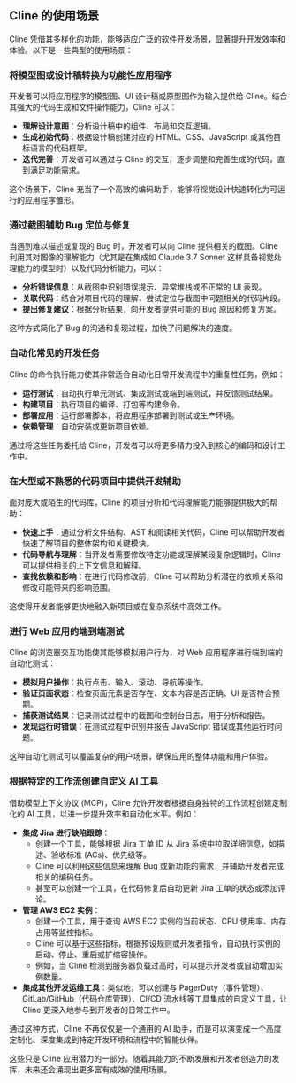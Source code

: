 ## Cline 的使用场景

Cline 凭借其多样化的功能，能够适应广泛的软件开发场景，显著提升开发效率和体验。以下是一些典型的使用场景：

### 将模型图或设计稿转换为功能性应用程序

开发者可以将应用程序的模型图、UI 设计稿或原型图作为输入提供给 Cline。结合其强大的代码生成和文件操作能力，Cline 可以：

*   **理解设计意图**：分析设计稿中的组件、布局和交互逻辑。
*   **生成初始代码**：根据设计稿创建对应的 HTML、CSS、JavaScript 或其他目标语言的代码框架。
*   **迭代完善**：开发者可以通过与 Cline 的交互，逐步调整和完善生成的代码，直到满足功能需求。

这个场景下，Cline 充当了一个高效的编码助手，能够将视觉设计快速转化为可运行的应用程序雏形。

### 通过截图辅助 Bug 定位与修复

当遇到难以描述或复现的 Bug 时，开发者可以向 Cline 提供相关的截图。Cline 利用其对图像的理解能力（尤其是在集成如 Claude 3.7 Sonnet 这样具备视觉处理能力的模型时）以及代码分析能力，可以：

*   **分析错误信息**：从截图中识别错误提示、异常堆栈或不正常的 UI 表现。
*   **关联代码**：结合对项目代码的理解，尝试定位与截图中问题相关的代码片段。
*   **提出修复建议**：根据分析结果，向开发者提供可能的 Bug 原因和修复方案。

这种方式简化了 Bug 的沟通和复现过程，加快了问题解决的速度。

### 自动化常见的开发任务

Cline 的命令执行能力使其非常适合自动化日常开发流程中的重复性任务，例如：

*   **运行测试**：自动执行单元测试、集成测试或端到端测试，并反馈测试结果。
*   **构建项目**：执行项目的编译、打包等构建命令。
*   **部署应用**：运行部署脚本，将应用程序部署到测试或生产环境。
*   **依赖管理**：自动安装或更新项目依赖。

通过将这些任务委托给 Cline，开发者可以将更多精力投入到核心的编码和设计工作中。

### 在大型或不熟悉的代码项目中提供开发辅助

面对庞大或陌生的代码库，Cline 的项目分析和代码理解能力能够提供极大的帮助：

*   **快速上手**：通过分析文件结构、AST 和阅读相关代码，Cline 可以帮助开发者快速了解项目的整体架构和关键模块。
*   **代码导航与理解**：当开发者需要修改特定功能或理解某段复杂逻辑时，Cline 可以提供相关的上下文信息和解释。
*   **查找依赖和影响**：在进行代码修改前，Cline 可以帮助分析潜在的依赖关系和修改可能带来的影响范围。

这使得开发者能够更快地融入新项目或在复杂系统中高效工作。

### 进行 Web 应用的端到端测试

Cline 的浏览器交互功能使其能够模拟用户行为，对 Web 应用程序进行端到端的自动化测试：

*   **模拟用户操作**：执行点击、输入、滚动、导航等操作。
*   **验证页面状态**：检查页面元素是否存在、文本内容是否正确、UI 是否符合预期。
*   **捕获测试结果**：记录测试过程中的截图和控制台日志，用于分析和报告。
*   **发现运行时错误**：在测试过程中识别并报告 JavaScript 错误或其他运行时问题。

这种自动化测试可以覆盖复杂的用户场景，确保应用的整体功能和用户体验。

### 根据特定的工作流创建自定义 AI 工具

借助模型上下文协议 (MCP)，Cline 允许开发者根据自身独特的工作流程创建定制化的 AI 工具，以进一步提升效率和自动化水平。例如：

*   **集成 Jira 进行缺陷跟踪**：
    *   创建一个工具，能够根据 Jira 工单 ID 从 Jira 系统中拉取详细信息，如描述、验收标准 (ACs)、优先级等。
    *   Cline 可以利用这些信息来理解 Bug 或新功能的需求，并辅助开发者完成相关的编码任务。
    *   甚至可以创建一个工具，在代码修复后自动更新 Jira 工单的状态或添加评论。
*   **管理 AWS EC2 实例**：
    *   创建一个工具，用于查询 AWS EC2 实例的当前状态、CPU 使用率、内存占用等监控指标。
    *   Cline 可以基于这些指标，根据预设规则或开发者指令，自动执行实例的启动、停止、重启或扩缩容操作。
    *   例如，当 Cline 检测到服务器负载过高时，可以提示开发者或自动增加实例数量。
*   **集成其他开发运维工具**：类似地，可以创建与 PagerDuty（事件管理）、GitLab/GitHub（代码仓库管理）、CI/CD 流水线等工具集成的自定义工具，让 Cline 更深入地参与到开发者的日常工作中。

通过这种方式，Cline 不再仅仅是一个通用的 AI 助手，而是可以演变成一个高度定制化、深度集成到特定开发环境和流程中的智能伙伴。

这些只是 Cline 应用潜力的一部分。随着其能力的不断发展和开发者创造力的发挥，未来还会涌现出更多富有成效的使用场景。
